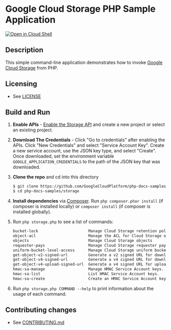 # Google Cloud Storage PHP Sample Application

[![Open in Cloud Shell][shell_img]][shell_link]

[shell_img]: http://gstatic.com/cloudssh/images/open-btn.svg
[shell_link]: https://console.cloud.google.com/cloudshell/open?git_repo=https://github.com/googlecloudplatform/php-docs-samples&page=editor&working_dir=storage

## Description

This simple command-line application demonstrates how to invoke
[Google Cloud Storage][gcs-api] from PHP.

[gcs-api]: https://cloud.google.com/storage/docs/reference/libraries

## Licensing

* See [LICENSE](../../LICENSE)

## Build and Run
1.  **Enable APIs** - [Enable the Storage API](https://console.cloud.google.com/flows/enableapi?apiid=storage_api)
    and create a new project or select an existing project.
2.  **Download The Credentials** - Click "Go to credentials" after enabling the APIs. Click "New Credentials"
    and select "Service Account Key". Create a new service account, use the JSON key type, and
    select "Create". Once downloaded, set the environment variable `GOOGLE_APPLICATION_CREDENTIALS`
    to the path of the JSON key that was downloaded.
3.  **Clone the repo** and cd into this directory

    ```sh
    $ git clone https://github.com/GoogleCloudPlatform/php-docs-samples
    $ cd php-docs-samples/storage
    ```
4.  **Install dependencies** via [Composer](http://getcomposer.org/doc/00-intro.md).
    Run `php composer.phar install` (if composer is installed locally) or `composer install`
    (if composer is installed globally).
5.  Run `php storage.php` to see a list of commands:

    ```sh
    bucket-lock                      Manage Cloud Storage retention policies and holds
    object-acl                       Manage the ACL for Cloud Storage objects
    objects                          Manage Cloud Storage objects
    requester-pays                   Manage Cloud Storage requester pays buckets and objects
    uniform-bucket-level-access      Manage Cloud Storage uniform bucket-level access buckets
    get-object-v2-signed-url         Generate a v2 signed URL for downloading an object.
    get-object-v4-signed-url         Generate a v4 signed URL for downloading an object.
    get-object-v4-upload-signed-url  Generate a v4 signed URL for uploading an object.
    hmac-sa-manage                   Manage HMAC Service Account keys.
    hmac-sa-list                     List HMAC Service Account keys.
    hmac-sa-create                   Create an HMAC Service Account key.
    ```
6. Run `php storage.php COMMAND --help` to print information about the usage of each command.

## Contributing changes

* See [CONTRIBUTING.md](../CONTRIBUTING.md)
